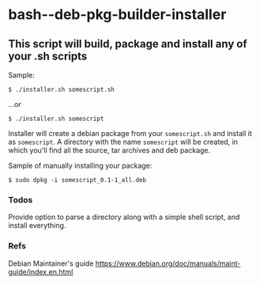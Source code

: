 # bash--deb-pkg-builder-installer
This script will build, package and install any of your .sh scripts
---
Sample:
```
$ ./installer.sh somescript.sh
```
_...or_
```
$ ./installer.sh somescript
```

Installer will create a debian package from your `somescript.sh` and install it as `somescript`.
A directory with the name `somescript` will be created, in which you'll find all the source, tar archives and deb package.

Sample of manually installing your package:
```
$ sudo dpkg -i somescript_0.1-1_all.deb
```

### Todos
Provide option to parse a directory along with a simple shell script, and install everything.

### Refs
Debian Maintainer's guide
https://www.debian.org/doc/manuals/maint-guide/index.en.html
